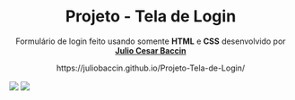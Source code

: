 <h1 align="center"> 
Projeto - Tela de Login
</h1>
 
 <p align="center">
 Formulário de login feito usando somente <strong>HTML</strong> e <strong>CSS</strong> desenvolvido por <a target="_blank" rel="external" href="https://github.com/juliobaccin/"><strong>Julio Cesar Baccin</strong></a>
 </p>

<p align="center">
https://juliobaccin.github.io/Projeto-Tela-de-Login/
</p>

<img align="center" src="https://github.com/juliobaccin/Projeto-Tela-de-Login/blob/main/Site%20Android%202.gif">
<img align="center" src="https://github.com/juliobaccin/Projeto-Tela-de-Login/blob/main/Site%20Android.gif">
